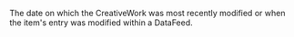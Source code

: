 The date on which the CreativeWork was most recently modified or when the item's entry was modified within a DataFeed.